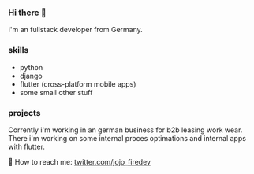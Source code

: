 ### Hi there 👋

I'm an fullstack developer from Germany.

### skills
- python
- django
- flutter (cross-platform mobile apps)
- some small other stuff

### projects
Corrently i'm working in an german business for b2b leasing work wear.<br>
There i'm working on some internal proces optimations and internal apps with flutter.


:postbox: How to reach me: [twitter.com/jojo_firedev](https://twitter.com/jojo_firedev)
